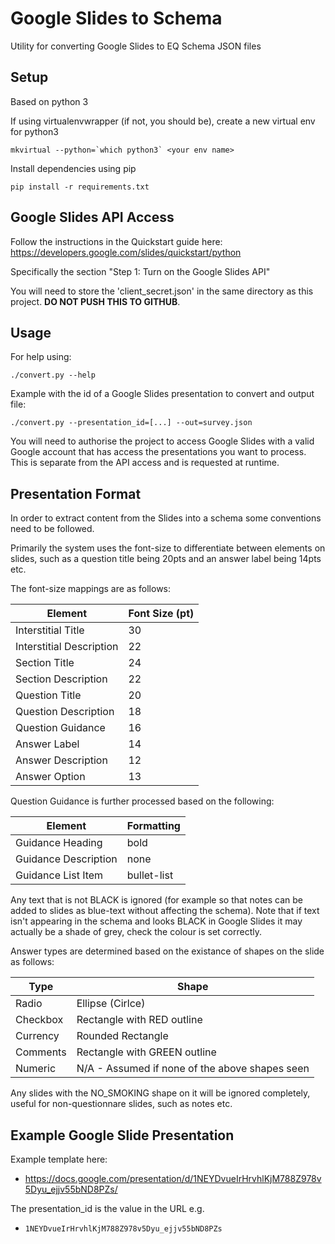 # Google Slides to Schema

Utility for converting Google Slides to EQ Schema JSON files

## Setup
Based on python 3

If using virtualenvwrapper (if not, you should be), create a new virtual env for python3

```
mkvirtual --python=`which python3` <your env name>
```

Install dependencies using pip

```
pip install -r requirements.txt
```

## Google Slides API Access

Follow the instructions in the Quickstart guide here:
https://developers.google.com/slides/quickstart/python

Specifically the section "Step 1: Turn on the Google Slides API"

You will need to store the 'client_secret.json' in the same directory
as this project. **DO NOT PUSH THIS TO GITHUB**.

## Usage 
For help using:
```
./convert.py --help
```

Example with the id of a Google Slides presentation to convert and 
output file:
```
./convert.py --presentation_id=[...] --out=survey.json
```

You will need to authorise the project to access Google Slides with
a valid Google account that has access the presentations you want
to process. This is separate from the API access and is requested
at runtime.

## Presentation Format
In order to extract content from the Slides into a schema some 
conventions need to be followed.

Primarily the system uses the font-size to differentiate between
elements on slides, such as a question title being 20pts and an answer
label being 14pts etc.

The font-size mappings are as follows:

Element | Font Size (pt)
------- | --------------
Interstitial Title | 30
Interstitial Description | 22
Section Title | 24
Section Description | 22
Question Title | 20
Question Description | 18
Question Guidance | 16
Answer Label | 14
Answer Description | 12
Answer Option | 13

Question Guidance is further processed based on the following:

Element | Formatting
------- | ----------
Guidance Heading | bold
Guidance Description | none
Guidance List Item | bullet-list

Any text that is not BLACK is ignored (for example so that notes can be
added to slides as blue-text without affecting the schema). Note that 
if text isn't appearing in the schema and looks BLACK in Google Slides
it may actually be a shade of grey, check the colour is set correctly.

Answer types are determined based on the existance of shapes on the 
slide as follows:

Type | Shape
---- | -----
Radio | Ellipse (Cirlce)    
Checkbox | Rectangle with RED outline
Currency | Rounded Rectangle
Comments | Rectangle with GREEN outline
Numeric | N/A - Assumed if none of the above shapes seen

Any slides with the NO_SMOKING shape on it will be ignored completely,
useful for non-questionnare slides, such as notes etc.

## Example Google Slide Presentation
Example template here: 

- https://docs.google.com/presentation/d/1NEYDvueIrHrvhlKjM788Z978v5Dyu_ejjv55bND8PZs/

The presentation_id is the value in the URL e.g.

- `1NEYDvueIrHrvhlKjM788Z978v5Dyu_ejjv55bND8PZs`